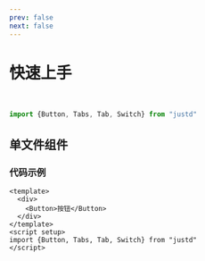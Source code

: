 ```yaml
---
prev: false
next: false
---
```

# 快速上手

<br/>

``` js
import {Button, Tabs, Tab, Switch} from "justd"
```

## 单文件组件

### 代码示例

``` vue
<template>
  <div>
    <Button>按钮</Button>
  </div>
</template>
<script setup>
import {Button, Tabs, Tab, Switch} from "justd"
</script>
```
